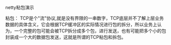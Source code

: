 netty粘包演示

粘包：
TCP是个"流"协议,就是没有界限的一串数字，TCP底层并不了解上层业务数据的具体含义，它会根据TCP缓冲区的实际情况进行包的拆分，所以业务上认为，一个完整的包可能会被TCP拆分成多个包，进行发送，也有可能把多个小的包封装成一个大的数据包发送，这就是所谓的TCP粘包和拆包。